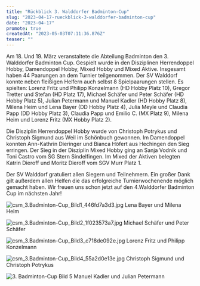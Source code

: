 ```yaml
---
title: "Rückblick 3. Walddorfer Badminton-Cup"
slug: "2023-04-17-rueckblick-3-walddorfer-badminton-cup"
date: "2023-04-17"
promote: true
createdAt: "2023-05-03T07:11:36.876Z"
teaser: ""
---
```

Am 18. Und 19. März veranstaltete die Abteilung Badminton den 3. Walddorfer Badminton Cup. Gespielt wurde in den Disziplinen Herrendoppel Hobby, Damendoppel Hobby, Mixed Hobby und Mixed Aktive. Insgesamt haben 44 Paarungen an dem Turnier teilgenommen. Der SV Walddorf konnte neben fleißigen Helfern auch selbst 8 Spielpaarungen stellen. Es spielten: Lorenz Fritz und Philipp Konzelmann (HD Hobby Platz 10), Gregor Tretter und Stefan (HD Platz 17), Michael Schäfer und Peter Schäfer (HD Hobby Platz 5), Julian Petermann und Manuel Kadler (HD Hobby Platz 8), Milena Heim und Lena Bayer (DD Hobby Platz 4), Julia Meyle und Claudia Papp (DD Hobby Platz 3), Claudia Papp und Emilio C. (MX Platz 9), Milena Heim und Lorenz Fritz (MX Hobby Platz 2).

Die Disziplin Herrendoppel Hobby wurde von Christoph Potrykus und Christoph Sigmund aus Weil im Schönbuch gewonnen. Im Damendoppel konnten Ann-Kathrin Dieringer und Bianca Höfert aus Hechingen den Sieg erringen. Der Sieg in der Disziplin Mixed Hobby ging an Sanja Vodnik und Toni Castro vom SG Stern Sindelfingen. Im Mixed der Aktiven belegten Katrin Dieroff und Moritz Dieroff vom SGV Murr Platz 1.

Der SV Walddorf gratuliert allen Siegern und Teilnehmern. Ein großer Dank gilt außerdem allen Helfen die das erfolgreiche Turnierwochenende möglich gemacht haben. Wir freuen uns schon jetzt auf den 4.Walddorfer Badminton Cup im nächsten Jahr!

![csm_3.Badminton-Cup_Bild1_446fd7a3d3.jpg](/uploads/csm_3_Badminton_Cup_Bild1_446fd7a3d3_98460eaf7e.jpg)
Lena Bayer und Milena Heim

![csm_3.Badminton-Cup_Bild2_1f023573a7.jpg](/uploads/csm_3_Badminton_Cup_Bild2_1f023573a7_e9a624a269.jpg)
Michael Schäfer und Peter Schäfer

![csm_3.Badminton-Cup_Bild3_c718de092e.jpg](/uploads/csm_3_Badminton_Cup_Bild3_c718de092e_f6bcdd2fda.jpg)
Lorenz Fritz und Philipp Konzelmann

![csm_3.Badminton-Cup_Bild4_55a2d0e13e.jpg](/uploads/csm_3_Badminton_Cup_Bild4_55a2d0e13e_631509d2ca.jpg)
Christoph Sigmund und Christoph Potrykus

![3. Badminton-Cup Bild 5](/uploads/csm_3_Badminton_Cup_Bild5_1f7aeec1cd_c2fe7a4f4f.jpg)
Manuel Kadler und Julian Petermann

